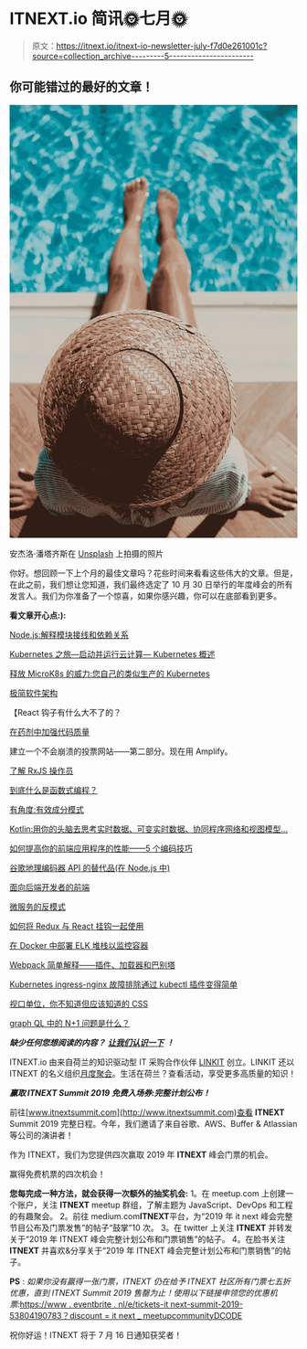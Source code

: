 # ITNEXT.io 简讯🌞七月🌞

> 原文：<https://itnext.io/itnext-io-newsletter-july-f7d0e261001c?source=collection_archive---------5----------------------->

## 你可能错过的最好的文章！

![](img/9a3c31fda103e7282b68714fc30e548c.png)

安杰洛·潘塔齐斯在 [Unsplash](https://unsplash.com/search/photos/summer?utm_source=unsplash&utm_medium=referral&utm_content=creditCopyText) 上拍摄的照片

你好。想回顾一下上个月的最佳文章吗？花些时间来看看这些伟大的文章。但是，在此之前，我们想让您知道，我们最终选定了 10 月 30 日举行的年度峰会的所有发言人。我们为你准备了一个惊喜，如果你感兴趣，你可以在底部看到更多。

**看文章开心点:):**

[Node.js:解释模块接线和依赖关系](/node-js-module-wiring-and-dependencies-explained-9fa5784c5840?source=friends_link&sk=72960b38c78daa9c58a315f0d18d06a2)

[Kubernetes 之旅—启动并运行云计算— Kubernetes 概述](https://medium.com/p/5012994b8955)

[释放 MicroK8s 的威力:您自己的类似生产的 Kubernetes](/unleash-the-power-of-microk8s-your-own-production-like-kubernetes-cf356ccb75f7?source=friends_link&sk=b662286d5ae116f92442a27e05ae77b5)

[极简软件架构](/minimalist-software-architecture-426888684e60?source=friends_link&sk=c1bb1c56d5cf41b8eccaefc886414ec4)

【React 钩子有什么大不了的？

[在药剂中加强代码质量](https://medium.com/p/20f87efc7e66)

建立一个不会崩溃的投票网站——第二部分。现在用 Amplify。

[了解 RxJS 操作员](/understanding-rxjs-operators-ea4bc93d56e?source=friends_link&sk=9dad0cc5c2a2ec6fc2c7a931b369ac39)

[到底什么是函数式编程？](/what-exactly-is-functional-programming-ea02c86753fd?source=friends_link&sk=cf1328060e2afa2208041ae8b4331d5f)

[有角度:有效成分模式](/angular-effective-component-patterns-f5f7f08e2072?source=friends_link&sk=ef0079832c0cdadb008af5a01b2f251f)

[Kotlin:用你的头脑去思考实时数据、可变实时数据、协同程序网络和视图模型…](/kotlin-wrapping-your-head-around-livedata-mutablelivedata-coroutine-networking-and-viewmodel-b552c3a74eec?source=friends_link&sk=0fee90232adaf250943cfc73c4b61c4f)

[如何提高你的前端应用程序的性能——5 个编码技巧](/how-to-increase-your-frontend-apps-performance-5-coding-tips-d92a56ca9c24?source=friends_link&sk=41ac156bb994957590d846c7eb6a9577)

[谷歌地理编码器 API 的替代品(在 Node.js 中)](/an-alternative-to-google-geocoder-api-in-node-js-78728c7b9faa?source=friends_link&sk=914c1b3acee09686d740675b1e8424d7)

[面向后端开发者的前端](https://medium.com/p/6433adb5a10d)

[微服务的反模式](/anti-patterns-of-microservices-6e802553bd46?source=friends_link&sk=f25a6d1ab1da3d89cce614638331fd4d)

[如何将 Redux 与 React 挂钩一起使用](/how-to-use-redux-with-react-hooks-5422a7ceae6e?source=friends_link&sk=f1852fc4abb135e33a707dc9cb0f217e)

[在 Docker 中部署 ELK 堆栈以监控容器](/deploy-elk-stack-in-docker-to-monitor-containers-c647d7e2bfcd?source=friends_link&sk=d3fde8f0bffb4e6bb20025ec5fdef4c7)

[Webpack 简单解释——插件、加载器和巴别塔](/webpack-explained-simply-plugins-loaders-and-babel-6d6dce6933c4?source=friends_link&sk=92a209ff825370f9ef93052828a7c424)

[Kubernetes ingress-nginx 故障排除通过 kubectl 插件变得简单](https://medium.com/p/dbc8fdff35fd)

[视口单位，你不知道但应该知道的 CSS](/viewport-units-the-css-you-didnt-know-about-but-should-24b104483429?source=friends_link&sk=5d2dc35e5b8c7c0482ac3943ea84543f)

[graph QL 中的 N+1 问题是什么？](/what-is-the-n-1-problem-in-graphql-dd4921cb3c1a?source=friends_link&sk=7fbde894695d4a1810c85fcdd36a9cca)

***缺少任何您想阅读的内容？*** [***让我们认识一下***](mailto:submit@itnext.io) ***！***

ITNEXT.io 由来自荷兰的知识驱动型 IT 采购合作伙伴 [LINKIT](https://www.linkit.nl/en?utm_source=newsletter&utm_medium=email&utm_campaign=second_newsletter) 创立。LINKIT 还以 ITNEXT 的名义组织[月度聚会](https://www.meetup.com/itnext)。生活在荷兰？查看活动，享受更多高质量的知识！

***赢取 ITNEXT Summit 2019 免费入场券:完整计划公布！***

前往[www.itnextsummit.com](http://www.itnextsummit.com)查看 **ITNEXT** Summit 2019 完整日程。今年，我们邀请了来自谷歌、AWS、Buffer & Atlassian 等公司的演讲者！

作为 ITNEXT，我们为您提供四次赢取 2019 年 **ITNEXT** 峰会门票的机会。

赢得免费机票的四次机会！

**您每完成一种方法，就会获得一次额外的抽奖机会:**
1。在 meetup.com 上创建一个账户，关注 **ITNEXT** meetup 群组，了解主题为 JavaScript、DevOps 和工程的有趣聚会。
2。前往 medium.com**ITNEXT**平台，为“2019 年 it next 峰会完整节目公布及门票发售”的帖子“鼓掌”10 次。
3。在 twitter 上关注 **ITNEXT** 并转发关于“2019 年 ITNEXT 峰会完整计划公布和门票销售”的帖子。
4。在脸书关注 **ITNEXT** 并喜欢&分享关于“2019 年 ITNEXT 峰会完整计划公布和门票销售”的帖子。

**PS** : *如果你没有赢得一张门票，ITNEXT 仍在给予 ITNEXT 社区所有门票七五折优惠，直到 ITNEXT Summit 2019 售罄为止！使用以下链接申领您的优惠机票:*[https://www . eventbrite . nl/e/tickets-it next-summit-2019-53804190783？discount = it next _ meetupcommunityDCODE](https://www.eventbrite.nl/e/tickets-itnext-summit-2019-53804190783?discount=ITNEXT_meetupcommunityDCODE)

祝你好运！ITNEXT 将于 7 月 16 日通知获奖者！